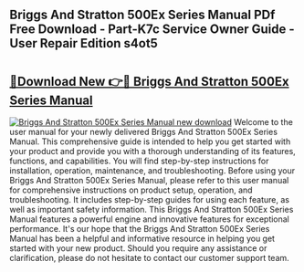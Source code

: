 ## Briggs And Stratton 500Ex Series Manual PDf Free Download - Part-K7c Service Owner Guide - User Repair Edition s4ot5

# <h2><a href="http://bc77898.oget.top/?id=Briggs+And+Stratton+500Ex+Series+Manual">🔗Download New 👉🔴 Briggs And Stratton 500Ex Series Manual</a></h2>

[![Briggs And Stratton 500Ex Series Manual new download](https://i.imgur.com/5g1atiW.png)](http://bc77898.oget.top/?id=Briggs+And+Stratton+500Ex+Series+Manual)
Welcome to the user manual for your newly delivered Briggs And Stratton 500Ex Series Manual. This comprehensive guide is intended to help you get started with your product and provide you with a thorough understanding of its features, functions, and capabilities. You will find step-by-step instructions for installation, operation, maintenance, and troubleshooting. Before using your Briggs And Stratton 500Ex Series Manual, please refer to this user manual for comprehensive instructions on product setup, operation, and troubleshooting. It includes step-by-step guides for using each feature, as well as important safety information. This Briggs And Stratton 500Ex Series Manual features a powerful engine and innovative features for exceptional performance. It's our hope that the Briggs And Stratton 500Ex Series Manual has been a helpful and informative resource in helping you get started with your new product. Should you require any assistance or clarification, please do not hesitate to contact our customer support team.
